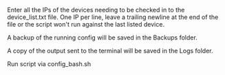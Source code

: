 Enter all the IPs of the devices needing to be checked in to the device_list.txt file. One IP per line, leave a trailing newline at the end of the file or the script won't run against the last listed device.

A backup of the running config will be saved in the Backups folder.

A copy of the output sent to the terminal will be saved in the Logs folder.

Run script via config_bash.sh